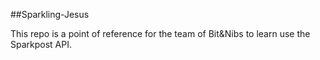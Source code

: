 ##Sparkling-Jesus

This repo is a point of reference for the team of Bit&Nibs to learn use the Sparkpost API.